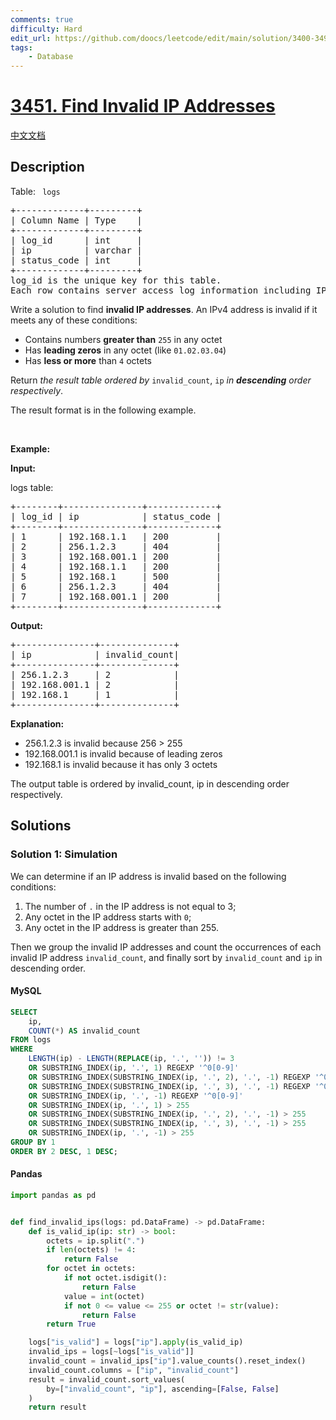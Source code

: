```yaml
---
comments: true
difficulty: Hard
edit_url: https://github.com/doocs/leetcode/edit/main/solution/3400-3499/3451.Find%20Invalid%20IP%20Addresses/README_EN.md
tags:
    - Database
---
```


<!-- problem:start -->

# [3451. Find Invalid IP Addresses](https://leetcode.com/problems/find-invalid-ip-addresses)

[中文文档](/solution/3400-3499/3451.Find%20Invalid%20IP%20Addresses/README.md)

## Description

<!-- description:start -->

<p>Table: <code> logs</code></p>

<pre>
+-------------+---------+
| Column Name | Type    |
+-------------+---------+
| log_id      | int     |
| ip          | varchar |
| status_code | int     |
+-------------+---------+
log_id is the unique key for this table.
Each row contains server access log information including IP address and HTTP status code.
</pre>

<p>Write a solution to find <strong>invalid IP addresses</strong>. An IPv4 address is invalid if it meets any of these conditions:</p>

<ul>
	<li>Contains numbers <strong>greater than</strong> <code>255</code> in any octet</li>
	<li>Has <strong>leading zeros</strong> in any octet (like <code>01.02.03.04</code>)</li>
	<li>Has <strong>less or more</strong> than <code>4</code> octets</li>
</ul>

<p>Return <em>the result table </em><em>ordered by</em> <code>invalid_count</code>,&nbsp;<code>ip</code>&nbsp;<em>in <strong>descending</strong> order respectively</em>.&nbsp;</p>

<p>The result format is in the following example.</p>

<p>&nbsp;</p>
<p><strong class="example">Example:</strong></p>

<div class="example-block">
<p><strong>Input:</strong></p>

<p>logs table:</p>

<pre class="example-io">
+--------+---------------+-------------+
| log_id | ip            | status_code |
+--------+---------------+-------------+
| 1      | 192.168.1.1   | 200         |
| 2      | 256.1.2.3     | 404         |
| 3      | 192.168.001.1 | 200         |
| 4      | 192.168.1.1   | 200         |
| 5      | 192.168.1     | 500         |
| 6      | 256.1.2.3     | 404         |
| 7      | 192.168.001.1 | 200         |
+--------+---------------+-------------+
</pre>

<p><strong>Output:</strong></p>

<pre class="example-io">
+---------------+--------------+
| ip            | invalid_count|
+---------------+--------------+
| 256.1.2.3     | 2            |
| 192.168.001.1 | 2            |
| 192.168.1     | 1            |
+---------------+--------------+
</pre>

<p><strong>Explanation:</strong></p>

<ul>
	<li>256.1.2.3&nbsp;is invalid because 256 &gt; 255</li>
	<li>192.168.001.1&nbsp;is invalid because of leading zeros</li>
	<li>192.168.1&nbsp;is invalid because it has only 3 octets</li>
</ul>

<p>The output table is ordered by invalid_count, ip in descending order respectively.</p>
</div>

<!-- description:end -->

## Solutions

<!-- solution:start -->

### Solution 1: Simulation

We can determine if an IP address is invalid based on the following conditions:

1. The number of `.` in the IP address is not equal to $3$;
2. Any octet in the IP address starts with `0`;
3. Any octet in the IP address is greater than $255$.

Then we group the invalid IP addresses and count the occurrences of each invalid IP address `invalid_count`, and finally sort by `invalid_count` and `ip` in descending order.

<!-- tabs:start -->

#### MySQL

```sql
SELECT
    ip,
    COUNT(*) AS invalid_count
FROM logs
WHERE
    LENGTH(ip) - LENGTH(REPLACE(ip, '.', '')) != 3
    OR SUBSTRING_INDEX(ip, '.', 1) REGEXP '^0[0-9]'
    OR SUBSTRING_INDEX(SUBSTRING_INDEX(ip, '.', 2), '.', -1) REGEXP '^0[0-9]'
    OR SUBSTRING_INDEX(SUBSTRING_INDEX(ip, '.', 3), '.', -1) REGEXP '^0[0-9]'
    OR SUBSTRING_INDEX(ip, '.', -1) REGEXP '^0[0-9]'
    OR SUBSTRING_INDEX(ip, '.', 1) > 255
    OR SUBSTRING_INDEX(SUBSTRING_INDEX(ip, '.', 2), '.', -1) > 255
    OR SUBSTRING_INDEX(SUBSTRING_INDEX(ip, '.', 3), '.', -1) > 255
    OR SUBSTRING_INDEX(ip, '.', -1) > 255
GROUP BY 1
ORDER BY 2 DESC, 1 DESC;
```

#### Pandas

```python
import pandas as pd


def find_invalid_ips(logs: pd.DataFrame) -> pd.DataFrame:
    def is_valid_ip(ip: str) -> bool:
        octets = ip.split(".")
        if len(octets) != 4:
            return False
        for octet in octets:
            if not octet.isdigit():
                return False
            value = int(octet)
            if not 0 <= value <= 255 or octet != str(value):
                return False
        return True

    logs["is_valid"] = logs["ip"].apply(is_valid_ip)
    invalid_ips = logs[~logs["is_valid"]]
    invalid_count = invalid_ips["ip"].value_counts().reset_index()
    invalid_count.columns = ["ip", "invalid_count"]
    result = invalid_count.sort_values(
        by=["invalid_count", "ip"], ascending=[False, False]
    )
    return result
```

<!-- tabs:end -->

<!-- solution:end -->

<!-- problem:end -->
